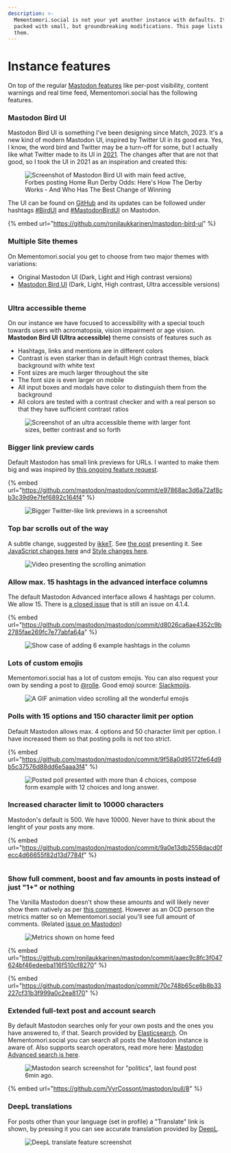 ```yaml
---
description: >-
  Mementomori.social is not your yet another instance with defaults. It is
  packed with small, but groundbreaking modifications. This page lists all of
  them.
---
```


# Instance features

On top of the regular [Mastodon features](https://joinmastodon.org/) like per-post visibility, content warnings and real time feed, Mementomori.social has the following features.

### Mastodon Bird UI

Mastodon Bird UI is something I've been designing since Match, 2023. It's a new kind of modern Mastodon UI, inspired by Twitter UI in its good era. Yes, I know, the word bird and Twitter may be a turn-off for some, but I actually like what Twitter made to its UI in [2021](https://twitter.com/TwitterDesign/status/1425505308563099650). The changes after that are not that good, so I took the UI in 2021 as an inspiration and created this:

<figure><img src="../.gitbook/assets/mementomori.social_home (4).png" alt="Screenshot of Mastodon Bird UI with main feed active, Forbes posting Home Run Derby Odds: Here&#x27;s How The Derby Works - And Who Has The Best Change of Winning"><figcaption></figcaption></figure>

The UI can be found on [GitHub](https://github.com/ronilaukkarinen/mastodon-bird-ui) and its updates can be followed under hashtags [#BirdUI](https://mementomori.social/tags/birdui) and [#MastodonBirdUI](https://mementomori.social/tags/MastodonBirdUI) on Mastodon.

{% embed url="https://github.com/ronilaukkarinen/mastodon-bird-ui" %}

### Multiple Site themes

On Mementomori.social you get to choose from two major themes with variations:

* Original Mastodon UI (Dark, Light and High contrast versions)
* [Mastodon Bird UI](https://github.com/ronilaukkarinen/mastodon-bird-ui#make-mastodon-bird-ui-as-optional-by-integrating-it-as-site-theme-in-settings-for-all-users) (Dark, Light, High contrast, Ultra accessible versions)

<figure><img src="../.gitbook/assets/image (4).png" alt=""><figcaption></figcaption></figure>

### Ultra accessible theme

On our instance we have focused to accessibility with a special touch towards users with acromatopsia, vision impairment or age vision. **Mastodon Bird UI (Ultra accessible)** theme consists of features such as

* Hashtags, links and mentions are in different colors
* Contrast is even starker than in default High contrast themes, black background with white text
* Font sizes are much larger throughout the site
* The font size is even larger on mobile
* All input boxes and modals have color to distinguish them from the background
* All colors are tested with a contrast checker and with a real person so that they have sufficient contrast ratios

<div align="left">

<figure><img src="../.gitbook/assets/mementomori.social_home (12).png" alt="Screenshot of an ultra accessible theme with larger font sizes, better contrast and so forth"><figcaption></figcaption></figure>

</div>

### Bigger link preview cards

Default Mastodon has small link previews for URLs. I wanted to make them big and was inspired by [this ongoing feature request](https://github.com/mastodon/mastodon/issues/19984#issuecomment-1328066798).

{% embed url="https://github.com/mastodon/mastodon/commit/e97868ac3d6a72af8cb3c39d9e7fef6892c164f4" %}

<div align="left">

<figure><img src="../.gitbook/assets/image (17).png" alt="Bigger Twitter-like link previews in a screenshot"><figcaption></figcaption></figure>

</div>

### Top bar scrolls out of the way

A subtle change, suggested by [ikkeT](https://mementomori.social/@ikkeT/110685294209812168). See [the post](https://mementomori.social/@rolle/110685777440679654) presenting it. See [JavaScript changes here](https://github.com/ronilaukkarinen/mastodon/blob/e633ae29cd1f5f179da8c7b6f9a3f8478bff5e03/app/javascript/mastodon/common.js#L14-L109) and [Style changes here](https://github.com/ronilaukkarinen/mastodon/blob/e633ae29cd1f5f179da8c7b6f9a3f8478bff5e03/app/javascript/styles/mastodon/basics.scss#L9-L46).

<figure><img src="../.gitbook/assets/ezgif.com-video-to-gif (5).gif" alt="Video presenting the scrolling animation"><figcaption></figcaption></figure>

### Allow max. 15 hashtags in the advanced interface columns

The default Mastodon Advanced interface allows 4 hashtags per column. We allow 15. There is [a closed issue](https://github.com/mastodon/mastodon/issues/15194) that is still an issue on 4.1.4.

{% embed url="https://github.com/mastodon/mastodon/commit/d8026ca6ae4352c9b2785fae269fc7e77abfa64a" %}

<figure><img src="../.gitbook/assets/image (11).png" alt="Show case of adding 6 example hashtags in the column"><figcaption></figcaption></figure>

### Lots of custom emojis

Mementomori.social has a lot of custom emojis. You can also request your own by sending a post to [@rolle](https://mementomori.social/@rolle). Good emoji source: [Slackmojis](https://slackmojis.com/).

<div align="left">

<figure><img src="../.gitbook/assets/ezgif.com-video-to-gif (1).gif" alt="A GIF animation video scrolling all the wonderful emojis"><figcaption></figcaption></figure>

</div>

### Polls with 15 options and 150 character limit per option

Default Mastodon allows max. 4 options and 50 character limit per option. I have increased them so that posting polls is not too strict.

{% embed url="https://github.com/mastodon/mastodon/commit/9f58a0d95172fe64d9b5c37576d88dd6e5aaa3f4" %}

<figure><img src="../.gitbook/assets/image (13).png" alt="Posted poll presented with more than 4 choices, compose form example with 12 choices and long answer."><figcaption></figcaption></figure>

### Increased character limit to 10000 characters

Mastodon's default is 500. We have 10000. Never have to think about the lenght of your posts any more.

{% embed url="https://github.com/mastodon/mastodon/commit/9a0e13db2558dacd0fecc4d66655f82d13d7784f" %}

<div align="left">

<figure><img src="../.gitbook/assets/ezgif.com-video-to-gif (2).gif" alt=""><figcaption></figcaption></figure>

</div>

### Show full comment, boost and fav amounts in posts instead of just "1+" or nothing

The Vanilla Mastodon doesn't show these amounts and will likely never show them natively as per [this comment](https://github.com/mastodon/mastodon/issues/420#issuecomment-270891339). However as an OCD person the metrics matter so on Mementomori.social you'll see full amount of comments. (Related [issue on Mastodon](https://github.com/mastodon/mastodon/issues/6600))



<figure><img src="../.gitbook/assets/mementomori.social_home (14).png" alt="Metrics shown on home feed"><figcaption></figcaption></figure>

{% embed url="https://github.com/ronilaukkarinen/mastodon/commit/aaec9c8fc3f047624bf46edeeba116f510cf8270" %}

{% embed url="https://github.com/mastodon/mastodon/commit/70c748b65ce6b8b33227cf31b3f999a0c2ea8170" %}

### Extended full-text post and account search

By default Mastodon searches only for your own posts and the ones you have answered to, if that. Search provided by [Elasticsearch](https://docs.joinmastodon.org/admin/optional/elasticsearch/). On Mementomori.social you can search all posts the Mastodon instance is aware of. Also supports search operators, read more here: [Mastodon Advanced search is here](https://blog.universeodon.com/mastodon-advanced-search-is-here).

<figure><img src="../.gitbook/assets/mementomori.social_search.png" alt="Mastodon search screenshot for &#x22;politics&#x22;, last found post 6min ago."><figcaption></figcaption></figure>

{% embed url="https://github.com/VyrCossont/mastodon/pull/8" %}

### DeepL translations

For posts other than your language (set in profile) a "Translate" link is shown, by pressing it you can see accurate translation provided by [DeepL](https://www.deepl.com/en/translator).

<figure><img src="../.gitbook/assets/image (9).png" alt="DeepL translate feature screenshot"><figcaption></figcaption></figure>

